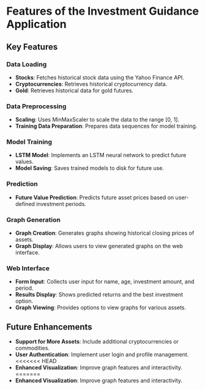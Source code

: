 # Features of the Investment Guidance Application

## Key Features

### Data Loading
- **Stocks**: Fetches historical stock data using the Yahoo Finance API.
- **Cryptocurrencies**: Retrieves historical cryptocurrency data.
- **Gold**: Retrieves historical data for gold futures.

### Data Preprocessing
- **Scaling**: Uses MinMaxScaler to scale the data to the range [0, 1].
- **Training Data Preparation**: Prepares data sequences for model training.

### Model Training
- **LSTM Model**: Implements an LSTM neural network to predict future values.
- **Model Saving**: Saves trained models to disk for future use.

### Prediction
- **Future Value Prediction**: Predicts future asset prices based on user-defined investment periods.

### Graph Generation
- **Graph Creation**: Generates graphs showing historical closing prices of assets.
- **Graph Display**: Allows users to view generated graphs on the web interface.

### Web Interface
- **Form Input**: Collects user input for name, age, investment amount, and period.
- **Results Display**: Shows predicted returns and the best investment option.
- **Graph Viewing**: Provides options to view graphs for various assets.

## Future Enhancements
- **Support for More Assets**: Include additional cryptocurrencies or commodities.
- **User Authentication**: Implement user login and profile management.
<<<<<<< HEAD
- **Enhanced Visualization**: Improve graph features and interactivity.
=======
- **Enhanced Visualization**: Improve graph features and interactivity.
>>>>>>> 
